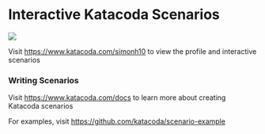 # Interactive Katacoda Scenarios

[![](http://shields.katacoda.com/katacoda/simonh10/count.svg)](https://www.katacoda.com/simonh10 "Get your profile on Katacoda.com")

Visit https://www.katacoda.com/simonh10 to view the profile and interactive scenarios

### Writing Scenarios
Visit https://www.katacoda.com/docs to learn more about creating Katacoda scenarios

For examples, visit https://github.com/katacoda/scenario-example

